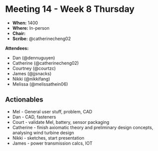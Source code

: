 # Meeting 14 - Week 8 Thursday

- **When:** 1400
- **Where:** In-person
- **Chair:** 
- **Scribe:** @catherinecheng02

**Attendees:**

- Dan (@dennuguyen)
- Catherine (@catherinecheng02)
- Courtney (@courtzc)
- James (@jjsnacks)
- Nikki (@nikkifang)
- Melissa (@melissathein06)

## Actionables

- Mel  - General user stuff, problem, CAD
- Dan - CAD, fasteners 
- Court - validate Mel, battery, sensor packaging 
- Catherine - finish axiomatic theory and preliminary design concepts, analysing wind turbine design
- Nikki - sketches, start presentation
- James  - power transmission calcs, IOT
